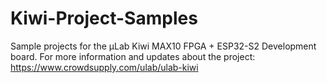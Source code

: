 # Kiwi-Project-Samples
Sample projects for the µLab Kiwi MAX10 FPGA + ESP32-S2 Development board.
For more information and updates about the project: 
https://www.crowdsupply.com/ulab/ulab-kiwi
